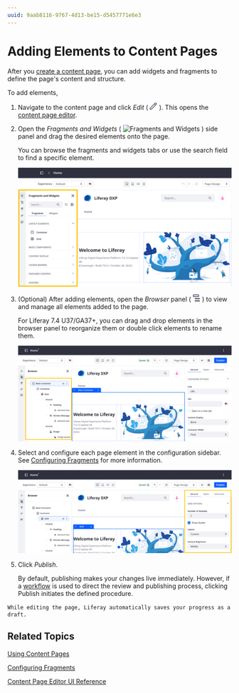 ```yaml
---
uuid: 9aab8116-9767-4d13-be15-d5457771e6e3
---
```

# Adding Elements to Content Pages

After you [create a content page](../adding-pages/adding-a-page-to-a-site.md), you can add widgets and fragments to define the page's content and structure.

To add elements,

1. Navigate to the content page and click *Edit* ( ![Edit Button](../../../images/icon-edit.png) ). This opens the [content page editor](./content-page-editor-ui-reference.md).

1. Open the *Fragments and Widgets* ( ![Fragments and Widgets](../../../images/icon-plus.png) ) side panel and drag the desired elements onto the page.

   You can browse the fragments and widgets tabs or use the search field to find a specific element.

   ![Add fragments and widgets from the editing sidebar.](adding-elements-to-content-pages/images/01.png)

1. (Optional) After adding elements, open the *Browser* panel ( ![Browser](../../../images/icon-hierarchy.png) ) to view and manage all elements added to the page.

   For Liferay 7.4 U37/GA37+, you can drag and drop elements in the browser panel to reorganize them or double click elements to rename them.

   ![View and manage all elements added to the page in the Browser panel.](adding-elements-to-content-pages/images/02.png)

1. Select and configure each page element in the configuration sidebar. See [Configuring Fragments](../page-fragments-and-widgets/using-fragments/configuring-fragments.md) for more information.

   ![Select and configure each page element in the Configuration sidebar.](adding-elements-to-content-pages/images/03.png)

1. Click *Publish*.

   By default, publishing makes your changes live immediately. However, if a [workflow](../../../process-automation/workflow/introduction-to-workflow.md) is used to direct the review and publishing process, clicking Publish initiates the defined procedure.

```{note}
While editing the page, Liferay automatically saves your progress as a draft.
```

## Related Topics

[Using Content Pages](../using-content-pages.md)

[Configuring Fragments](../page-fragments-and-widgets/using-fragments/configuring-fragments.md)

[Content Page Editor UI Reference](./content-page-editor-ui-reference.md)

